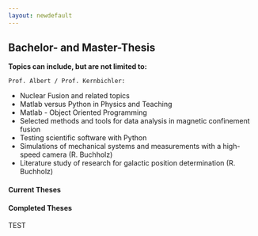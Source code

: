 ```yaml
---
layout: newdefault
---
```

## Bachelor- and Master-Thesis  

  
**Topics can include, but are not limited to:**
  
`Prof. Albert / Prof. Kernbichler:`
* Nuclear Fusion and related topics 
* Matlab versus Python in Physics and Teaching
* Matlab - Object Oriented Programming
* Selected methods and tools for data analysis in magnetic confinement fusion
* Testing scientific software with Python
* Simulations of mechanical systems and measurements with a high-speed camera (R. Buchholz)
* Literature study of research for galactic position determination (R. Buchholz)  
    
#### Current Theses

#### Completed Theses


TEST
